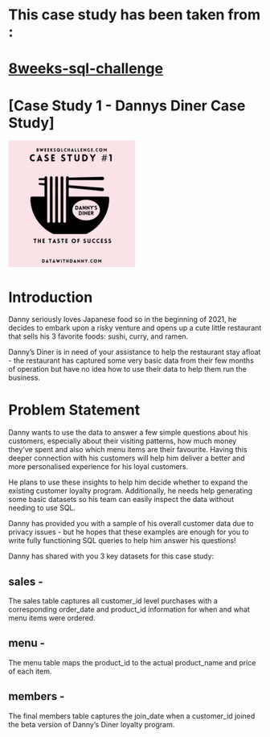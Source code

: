 # This case study has been taken from : 

# [8weeks-sql-challenge](https://8weeksqlchallenge.com/)

# [Case Study 1 - Dannys Diner Case Study]

<img src="https://github.com/balrajthe/SQL-Case-Studies/blob/main/Case%20Study%201/Danny's%20Diner.png" width=50% height=50%>


# Introduction

Danny seriously loves Japanese food so in the beginning of 2021, he decides to embark upon a risky venture and opens up a cute little restaurant that sells his 3 favorite foods: sushi, curry, and ramen.

Danny’s Diner is in need of your assistance to help the restaurant stay afloat - the restaurant has captured some very basic data from their few months of operation but have no idea how to use their data to help them run the business.

# Problem Statement
Danny wants to use the data to answer a few simple questions about his customers, especially about their visiting patterns, how much money they’ve spent and also which menu items are their favourite. Having this deeper connection with his customers will help him deliver a better and more personalised experience for his loyal customers.

He plans to use these insights to help him decide whether to expand the existing customer loyalty program. Additionally, he needs help generating some basic datasets so his team can easily inspect the data without needing to use SQL.

Danny has provided you with a sample of his overall customer data due to privacy issues - but he hopes that these examples are enough for you to write fully functioning SQL queries to help him answer his questions!

Danny has shared with you 3 key datasets for this case study:

## sales - 

The sales table captures all customer_id level purchases with a corresponding order_date and product_id information for when and what menu items were ordered.
## menu - 

The menu table maps the product_id to the actual product_name and price of each item.
## members - 

The final members table captures the join_date when a customer_id joined the beta version of Danny’s Diner loyalty program.

